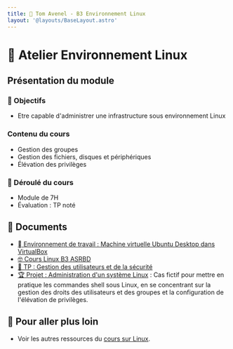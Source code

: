 ```yaml
---
title: 🐧 Tom Avenel - B3 Environnement Linux
layout: '@layouts/BaseLayout.astro'
---
```


# 🐧 Atelier Environnement Linux

## Présentation du module

### 🎯 Objectifs

- Etre capable d'administrer une infrastructure sous environnement Linux

### Contenu du cours

- Gestion des groupes
- Gestion des fichiers, disques et périphériques
- Élévation des privilèges

### 📅 Déroulé du cours

- Module de 7H
- Évaluation : TP noté

## 📑 Documents

- [󰕈 Environnement de travail : Machine virtuelle Ubuntu Desktop dans VirtualBox](/linux/tp-installation-vbox-ubuntu-workstation)
- [🤓 Cours Linux B3 ASRBD](/epsi/b3/linux-asrbd/cours)
- [👥 TP : Gestion des utilisateurs et de la sécurité](/linux/tp-utilisateurs)
- [🏆 Projet : Administration d'un système Linux](/linux/tp-admin-technova) : Cas fictif pour mettre en pratique les commandes shell sous Linux, en se concentrant sur la gestion des droits des utilisateurs et des groupes et la configuration de l'élévation de privilèges.

## 🚀 Pour aller plus loin

- Voir les autres ressources du [cours sur Linux](/linux).
